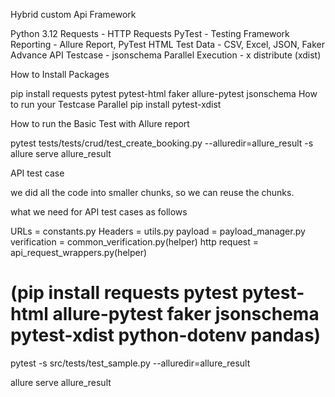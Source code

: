 Hybrid custom Api Framework

Python 3.12 Requests - HTTP Requests PyTest - Testing Framework Reporting - Allure Report, PyTest HTML Test Data - CSV, Excel, JSON, Faker Advance API Testcase - jsonschema Parallel Execution - x distribute (xdist)

How to Install Packages

pip install requests pytest pytest-html faker allure-pytest jsonschema How to run your Testcase Parallel pip install pytest-xdist

How to run the Basic Test with Allure report

pytest tests/tests/crud/test_create_booking.py --alluredir=allure_result -s allure serve allure_result

API test case

we did all the code into smaller chunks, so we can reuse the chunks.

what we need for API test cases as follows

URLs = constants.py Headers = utils.py payload = payload_manager.py verification = common_verification.py(helper) http request = api_request_wrappers.py(helper)


# (pip install requests pytest pytest-html allure-pytest faker jsonschema pytest-xdist python-dotenv pandas)
pytest -s src/tests/test_sample.py --alluredir=allure_result

allure serve allure_result
